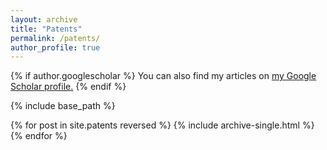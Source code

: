 ```yaml
---
layout: archive
title: "Patents"
permalink: /patents/
author_profile: true
---
```


{% if author.googlescholar %}
  You can also find my articles on <u><a href="{{author.googlescholar}}">my Google Scholar profile</a>.</u>
{% endif %}

{% include base_path %}

{% for post in site.patents reversed %}
  {% include archive-single.html %}
{% endfor %}
